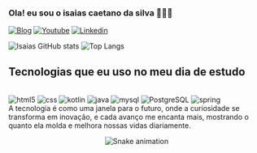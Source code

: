 ### Ola! eu sou o isaias caetano da silva 🧑🏽‍💻

[![Blog]( https://img.shields.io/website-up-down-green-red/http/monip.org.svg)](https://isaiasscaetano.github.io/site-isaias.C/)
[![Youtube](https://img.shields.io/badge/YouTube-FF0000?style=for-the-badge&logo=youtube&logoColor=white)](https://www.youtube.com/@silvaisaias-ky5ho)
[![Linkedin](https://img.shields.io/badge/LinkedIn-0077B5?style=for-the-badge&logo=linkedin&logoColor=white)](https://www.linkedin.com/feed/)


![Isaias GitHub stats](https://github-readme-stats.vercel.app/api?username=isaiasscaetano&show_icons=true&theme=tokyonight)
![Top Langs](https://github-readme-stats.vercel.app/api/top-langs/?username=isaiasscaetano&show&langs_true&theme=tokyonight)

## Tecnologias que eu uso no meu dia de estudo

<div style = "display: inlane_block"><br/>
<img aling ="center" alt="html5" src = "https://img.shields.io/badge/HTML5-E34F26?style=for-the-badge&logo=html5&logoColor=white"/>
<img aling ="center" alt="css" src ="https://img.shields.io/badge/CSS3-1572B6?style=for-the-badge&logo=css3&logoColor=white" />
<img aling ="center" alt="kotlin" src ="https://img.shields.io/badge/Kotlin-0095D5?&style=for-the-badge&logo=kotlin&logoColor=white" />
<img aling ="center" alt="java" src ="https://img.shields.io/badge/Java-ED8B00?style=for-the-badge&logo=openjdk&logoColor=white" />
<img aling ="center" alt="mysql" src ="https://img.shields.io/badge/MySQL-00000F?style=for-the-badge&logo=mysql&logoColor=white" />
<img aling ="center" alt="PostgreSQL" src ="https://img.shields.io/badge/PostgreSQL-316192?style=for-the-badge&logo=postgresql&logoColor=white" />
<img aling ="center" alt="spring" src ="https://img.shields.io/badge/Spring-6DB33F?style=for-the-badge&logo=spring&logoColor=white" />
</div>
A tecnologia é como uma janela para o futuro, onde a curiosidade se transforma em inovação, e cada avanço me encanta mais, mostrando o quanto ela molda e melhora nossas vidas diariamente.


<div align="center">

  ![Snake animation](https://github.com/isaiasscaetano/isaiasscaetano/isaiasscaetano/blob/output/github-contribution-grid-snake.svg)
  
</div>
